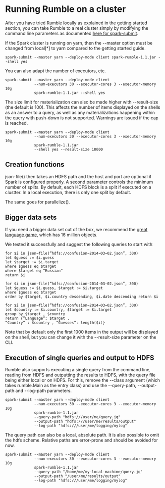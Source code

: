 # Running Rumble on a cluster

After you have tried Rumble locally as explained in the getting started section, you can take Rumble to a real cluster
simply by modifying the command line parameters as documented [here for spark-submit](https://spark.apache.org/docs/latest/submitting-applications.html).

If the Spark cluster is running on yarn, then the --master option must be changed from local[\*] to yarn compared to the getting started guide.

    spark-submit --master yarn --deploy-mode client spark-rumble-1.1.jar --shell yes
                 
You can also adapt the number of executors, etc.

    spark-submit --master yarn --deploy-mode client
                 --num-executors 30 --executor-cores 3 --executor-memory 10g
                 spark-rumble-1.1.jar --shell yes

The size limit for materialization can also be made higher with --result-size (the default is 100). This affects the number of items displayed on the shells as an answer to a query, as well as any materializations happening within the query with push-down is not supported. Warnings are issued if the cap is reached.

    spark-submit --master yarn --deploy-mode client
                 --num-executors 30 --executor-cores 3 --executor-memory 10g
                 spark-rumble-1.1.jar
                 --shell yes --result-size 10000

## Creation functions

json-file() then takes an HDFS path and the host and port are optional if Spark is configured properly. A second parameter controls the minimum number of splits. By default, each HDFS block is a split if executed on a clustter. In a local execution, there is only one split by default.

The same goes for parallelize().

## Bigger data sets

If you need a bigger data set out of the box, we recommend the [great language game](http://lars.yencken.org/datasets/languagegame/), which has 16 million objects.

We tested it successfully and suggest the following queries to start with:

    for $i in json−file(”hdfs://confusion−2014−03−02.json”, 300)
    let $guess := $i.guess
    let $target := $i.target
    where $guess eq $target
    where $target eq ”Russian”
    return $i
    
    for $i in json−file(”hdfs://confusion−2014−03−02.json”, 300)
    let $guess := $i.guess, $target := $i.target
    where $guess eq $target
    order by $target, $i.country descending, $i.date descending return $i
    
    for $i in json−file(”hdfs://confusion−2014−03−02.json”, 300)
    let $country := $i.country, $target := $i.target
    group by $target , $country
    return {”Language”: $target ,
    ”Country” : $country , ”Guesses”: length($i)}

Note that by default only the first 1000 items in the output will be displayed on the shell, but you can change it with the --result-size parameter on the CLI.

## Execution of single queries and output to HDFS

Rumble also supports executing a single query from the command line, reading from HDFS and outputting the results to HDFS, with the query file being either local or on HDFS. For this, remove the --class argument (which takes rumble.Main as the entry class) and use the --query-path, --output-path and --log-path parameters.

    spark-submit --master yarn --deploy-mode client
                 --num-executors 30 --executor-cores 3 --executor-memory 10g
                 spark-rumble-1.1.jar
                 --query-path "hdfs:///user/me/query.jq"
                 --output-path "hdfs:///user/me/results/output"
                 --log-path "hdfs:///user/me/logging/mylog"

The query path can also be a local, absolute path. It is also possible to omit the hdfs scheme. Relative paths are error-prone and should be avoided for now.

    spark-submit --master yarn --deploy-mode client
                 --num-executors 30 --executor-cores 3 --executor-memory 10g
                 spark-rumble-1.1.jar
                 --query-path "/home/me/my-local-machine/query.jq"
                 --output-path "/user/me/results/output"
                 --log-path "hdfs:///user/me/logging/mylog"

